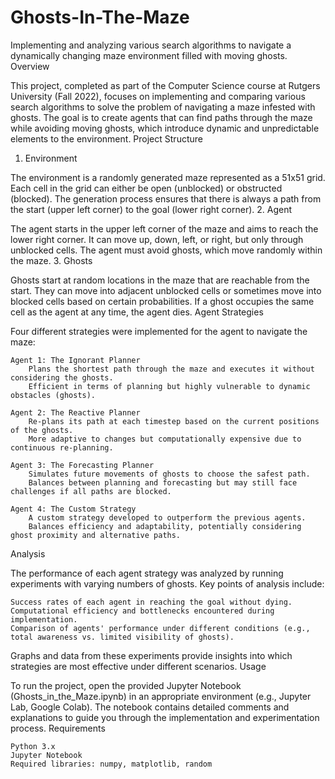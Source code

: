# Ghosts-In-The-Maze
Implementing and analyzing various search algorithms to navigate a dynamically changing maze environment filled with moving ghosts.
Overview

This project, completed as part of the Computer Science course at Rutgers University (Fall 2022), focuses on implementing and comparing various search algorithms to solve the problem of navigating a maze infested with ghosts. The goal is to create agents that can find paths through the maze while avoiding moving ghosts, which introduce dynamic and unpredictable elements to the environment.
Project Structure
1. Environment

The environment is a randomly generated maze represented as a 51x51 grid. Each cell in the grid can either be open (unblocked) or obstructed (blocked). The generation process ensures that there is always a path from the start (upper left corner) to the goal (lower right corner).
2. Agent

The agent starts in the upper left corner of the maze and aims to reach the lower right corner. It can move up, down, left, or right, but only through unblocked cells. The agent must avoid ghosts, which move randomly within the maze.
3. Ghosts

Ghosts start at random locations in the maze that are reachable from the start. They can move into adjacent unblocked cells or sometimes move into blocked cells based on certain probabilities. If a ghost occupies the same cell as the agent at any time, the agent dies.
Agent Strategies

Four different strategies were implemented for the agent to navigate the maze:

    Agent 1: The Ignorant Planner
        Plans the shortest path through the maze and executes it without considering the ghosts.
        Efficient in terms of planning but highly vulnerable to dynamic obstacles (ghosts).

    Agent 2: The Reactive Planner
        Re-plans its path at each timestep based on the current positions of the ghosts.
        More adaptive to changes but computationally expensive due to continuous re-planning.

    Agent 3: The Forecasting Planner
        Simulates future movements of ghosts to choose the safest path.
        Balances between planning and forecasting but may still face challenges if all paths are blocked.

    Agent 4: The Custom Strategy
        A custom strategy developed to outperform the previous agents.
        Balances efficiency and adaptability, potentially considering ghost proximity and alternative paths.

Analysis

The performance of each agent strategy was analyzed by running experiments with varying numbers of ghosts. Key points of analysis include:

    Success rates of each agent in reaching the goal without dying.
    Computational efficiency and bottlenecks encountered during implementation.
    Comparison of agents' performance under different conditions (e.g., total awareness vs. limited visibility of ghosts).

Graphs and data from these experiments provide insights into which strategies are most effective under different scenarios.
Usage

To run the project, open the provided Jupyter Notebook (Ghosts_in_the_Maze.ipynb) in an appropriate environment (e.g., Jupyter Lab, Google Colab). The notebook contains detailed comments and explanations to guide you through the implementation and experimentation process.
Requirements

    Python 3.x
    Jupyter Notebook
    Required libraries: numpy, matplotlib, random
